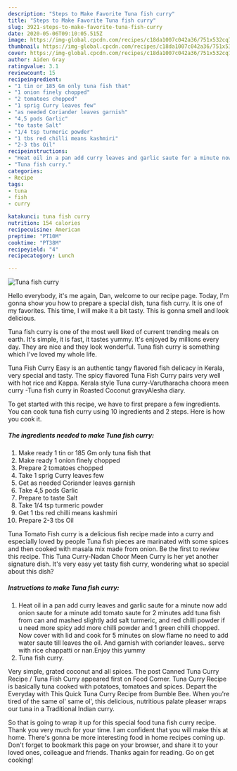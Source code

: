 ```yaml
---
description: "Steps to Make Favorite Tuna fish curry"
title: "Steps to Make Favorite Tuna fish curry"
slug: 3921-steps-to-make-favorite-tuna-fish-curry
date: 2020-05-06T09:10:05.515Z
image: https://img-global.cpcdn.com/recipes/c18da1007c042a36/751x532cq70/tuna-fish-curry-recipe-main-photo.jpg
thumbnail: https://img-global.cpcdn.com/recipes/c18da1007c042a36/751x532cq70/tuna-fish-curry-recipe-main-photo.jpg
cover: https://img-global.cpcdn.com/recipes/c18da1007c042a36/751x532cq70/tuna-fish-curry-recipe-main-photo.jpg
author: Aiden Gray
ratingvalue: 3.1
reviewcount: 15
recipeingredient:
- "1 tin or 185 Gm only tuna fish that"
- "1 onion finely chopped"
- "2 tomatoes chopped"
- "1 sprig Curry leaves few"
- "as needed Coriander leaves garnish"
- "4,5 pods Garlic"
- "to taste Salt"
- "1/4 tsp turmeric powder"
- "1 tbs red chilli means kashmiri"
- "2-3 tbs Oil"
recipeinstructions:
- "Heat oil in a pan add curry leaves and garlic saute for a minute now add onion saute for a minute add tomato saute for 2 minutes add tuna fish from can and mashed slightly add salt turmeric, and red chilli powder if u need more spicy add more chilli powder and 1 green chilli chopped. Now cover with lid and cook for 5 minutes on slow flame no need to add water saute till leaves the oil. And garnish with coriander leaves.. serve with rice chappatti or nan.Enjoy this yummy"
- "Tuna fish curry."
categories:
- Recipe
tags:
- tuna
- fish
- curry

katakunci: tuna fish curry 
nutrition: 154 calories
recipecuisine: American
preptime: "PT10M"
cooktime: "PT38M"
recipeyield: "4"
recipecategory: Lunch

---
```



![Tuna fish curry](https://img-global.cpcdn.com/recipes/c18da1007c042a36/751x532cq70/tuna-fish-curry-recipe-main-photo.jpg)

Hello everybody, it's me again, Dan, welcome to our recipe page. Today, I'm gonna show you how to prepare a special dish, tuna fish curry. It is one of my favorites. This time, I will make it a bit tasty. This is gonna smell and look delicious.

Tuna fish curry is one of the most well liked of current trending meals on earth. It's simple, it is fast, it tastes yummy. It's enjoyed by millions every day. They are nice and they look wonderful. Tuna fish curry is something which I've loved my whole life.

Tuna Fish Curry Easy is an authentic tangy flavored fish delicacy in Kerala, very special and tasty. The spicy flavored Tuna Fish Curry pairs very well with hot rice and Kappa. Kerala style Tuna curry-Varutharacha choora meen curry -Tuna fish curry in Roasted Coconut gravyAlesha diary.


To get started with this recipe, we have to first prepare a few ingredients. You can cook tuna fish curry using 10 ingredients and 2 steps. Here is how you cook it.

<!--inarticleads1-->

##### The ingredients needed to make Tuna fish curry:

1. Make ready 1 tin or 185 Gm only tuna fish that
1. Make ready 1 onion finely chopped
1. Prepare 2 tomatoes chopped
1. Take 1 sprig Curry leaves few
1. Get as needed Coriander leaves garnish
1. Take 4,5 pods Garlic
1. Prepare to taste Salt
1. Take 1/4 tsp turmeric powder
1. Get 1 tbs red chilli means kashmiri
1. Prepare 2-3 tbs Oil


Tuna Tomato Fish curry is a delicious fish recipe made into a curry and especially loved by people Tuna fish pieces are marinated with some spices and then cooked with masala mix made from onion. Be the first to review this recipe. This Tuna Curry-Nadan Choor Meen Curry is her yet another signature dish. It&#39;s very easy yet tasty fish curry, wondering what so special about this dish? 

<!--inarticleads2-->

##### Instructions to make Tuna fish curry:

1. Heat oil in a pan add curry leaves and garlic saute for a minute now add onion saute for a minute add tomato saute for 2 minutes add tuna fish from can and mashed slightly add salt turmeric, and red chilli powder if u need more spicy add more chilli powder and 1 green chilli chopped. Now cover with lid and cook for 5 minutes on slow flame no need to add water saute till leaves the oil. And garnish with coriander leaves.. serve with rice chappatti or nan.Enjoy this yummy
1. Tuna fish curry.


Very simple, grated coconut and all spices. The post Canned Tuna Curry Recipe / Tuna Fish Curry appeared first on Food Corner. Tuna Curry Recipe is basically tuna cooked with potatoes, tomatoes and spices. Depart the Everyday with This Quick Tuna Curry Recipe from Bumble Bee. When you&#39;re tired of the same ol&#39; same ol&#39;, this delicious, nutritious palate pleaser wraps our tuna in a Traditional Indian curry. 

So that is going to wrap it up for this special food tuna fish curry recipe. Thank you very much for your time. I am confident that you will make this at home. There's gonna be more interesting food in home recipes coming up. Don't forget to bookmark this page on your browser, and share it to your loved ones, colleague and friends. Thanks again for reading. Go on get cooking!
